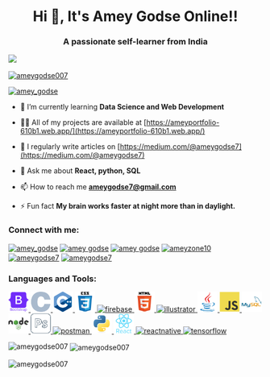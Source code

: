 <h1 align="center">Hi 👋, It's Amey Godse Online!!</h1>
<h3 align="center">A passionate self-learner from India</h3>
<img src="(https://github-readme-stats.vercel.app/api/top-langs/ameygodse007)"/>

<p align="left"> <a href="https://github.com/ryo-ma/github-profile-trophy"><img src="https://github-profile-trophy.vercel.app/?username=ameygodse007" alt="ameygodse007" /></a> </p>

<p align="left"> <a href="https://twitter.com/amey_godse" target="blank"><img src="https://img.shields.io/twitter/follow/amey_godse?logo=twitter&style=for-the-badge" alt="amey_godse" /></a> </p>

- 🌱 I’m currently learning **Data Science and Web Development**

- 👨‍💻 All of my projects are available at [https://ameyportfolio-610b1.web.app/](https://ameyportfolio-610b1.web.app/)

- 📝 I regularly write articles on [https://medium.com/@ameygodse7](https://medium.com/@ameygodse7)

- 💬 Ask me about **React, python, SQL**

- 📫 How to reach me **ameygodse7@gmail.com**

- ⚡ Fun fact **My brain works faster at night more than in daylight.**

<h3 align="left">Connect with me:</h3>
<p align="left">
<a href="https://twitter.com/amey_godse" target="blank"><img align="center" src="https://cdn.jsdelivr.net/npm/simple-icons@3.0.1/icons/twitter.svg" alt="amey_godse" height="30" width="40" /></a>
<a href="https://www.linkedin.com/in/mrameygodse/" target="blank"><img align="center" src="https://cdn.jsdelivr.net/npm/simple-icons@3.0.1/icons/linkedin.svg" alt="amey godse" height="30" width="40" /></a>
<a href="https://kaggle.com/amey godse" target="blank"><img align="center" src="https://cdn.jsdelivr.net/npm/simple-icons@3.0.1/icons/kaggle.svg" alt="amey godse" height="30" width="40" /></a>
<a href="https://instagram.com/ameyzone10" target="blank"><img align="center" src="https://cdn.jsdelivr.net/npm/simple-icons@3.0.1/icons/instagram.svg" alt="ameyzone10" height="30" width="40" /></a>
<a href="https://medium.com/ameygodse7" target="blank"><img align="center" src="https://cdn.jsdelivr.net/npm/simple-icons@3.0.1/icons/medium.svg" alt="ameygodse7" height="30" width="40" /></a>
<a href="https://www.leetcode.com/ameygodse7" target="blank"><img align="center" src="https://cdn.jsdelivr.net/npm/simple-icons@3.0.1/icons/leetcode.svg" alt="ameygodse7" height="30" width="40" /></a>
</p>

<h3 align="left">Languages and Tools:</h3>
<p align="left"> <a href="https://getbootstrap.com" target="_blank"> <img src="https://raw.githubusercontent.com/devicons/devicon/master/icons/bootstrap/bootstrap-plain-wordmark.svg" alt="bootstrap" width="40" height="40"/> </a> <a href="https://www.cprogramming.com/" target="_blank"> <img src="https://raw.githubusercontent.com/devicons/devicon/master/icons/c/c-original.svg" alt="c" width="40" height="40"/> </a> <a href="https://www.w3schools.com/cpp/" target="_blank"> <img src="https://raw.githubusercontent.com/devicons/devicon/master/icons/cplusplus/cplusplus-original.svg" alt="cplusplus" width="40" height="40"/> </a> <a href="https://www.w3schools.com/css/" target="_blank"> <img src="https://raw.githubusercontent.com/devicons/devicon/master/icons/css3/css3-original-wordmark.svg" alt="css3" width="40" height="40"/> </a> <a href="https://firebase.google.com/" target="_blank"> <img src="https://www.vectorlogo.zone/logos/firebase/firebase-icon.svg" alt="firebase" width="40" height="40"/> </a> <a href="https://www.w3.org/html/" target="_blank"> <img src="https://raw.githubusercontent.com/devicons/devicon/master/icons/html5/html5-original-wordmark.svg" alt="html5" width="40" height="40"/> </a> <a href="https://www.adobe.com/in/products/illustrator.html" target="_blank"> <img src="https://www.vectorlogo.zone/logos/adobe_illustrator/adobe_illustrator-icon.svg" alt="illustrator" width="40" height="40"/> </a> <a href="https://www.java.com" target="_blank"> <img src="https://raw.githubusercontent.com/devicons/devicon/master/icons/java/java-original.svg" alt="java" width="40" height="40"/> </a> <a href="https://developer.mozilla.org/en-US/docs/Web/JavaScript" target="_blank"> <img src="https://raw.githubusercontent.com/devicons/devicon/master/icons/javascript/javascript-original.svg" alt="javascript" width="40" height="40"/> </a> <a href="https://www.mysql.com/" target="_blank"> <img src="https://raw.githubusercontent.com/devicons/devicon/master/icons/mysql/mysql-original-wordmark.svg" alt="mysql" width="40" height="40"/> </a> <a href="https://nodejs.org" target="_blank"> <img src="https://raw.githubusercontent.com/devicons/devicon/master/icons/nodejs/nodejs-original-wordmark.svg" alt="nodejs" width="40" height="40"/> </a> <a href="https://www.photoshop.com/en" target="_blank"> <img src="https://raw.githubusercontent.com/devicons/devicon/master/icons/photoshop/photoshop-line.svg" alt="photoshop" width="40" height="40"/> </a> <a href="https://postman.com" target="_blank"> <img src="https://www.vectorlogo.zone/logos/getpostman/getpostman-icon.svg" alt="postman" width="40" height="40"/> </a> <a href="https://www.python.org" target="_blank"> <img src="https://raw.githubusercontent.com/devicons/devicon/master/icons/python/python-original.svg" alt="python" width="40" height="40"/> </a> <a href="https://reactjs.org/" target="_blank"> <img src="https://raw.githubusercontent.com/devicons/devicon/master/icons/react/react-original-wordmark.svg" alt="react" width="40" height="40"/> </a> <a href="https://reactnative.dev/" target="_blank"> <img src="https://reactnative.dev/img/header_logo.svg" alt="reactnative" width="40" height="40"/> </a> <a href="https://www.tensorflow.org" target="_blank"> <img src="https://www.vectorlogo.zone/logos/tensorflow/tensorflow-icon.svg" alt="tensorflow" width="40" height="40"/> </a> </p>

<p><img align="left" src="https://github-readme-stats.vercel.app/api/top-langs?username=ameygodse007&show_icons=true&locale=en&layout=compact" alt="ameygodse007" /></p>

<p>&nbsp;<img align="center" src="https://github-readme-stats.vercel.app/api?username=ameygodse007&show_icons=true&locale=en" alt="ameygodse007" /></p>

<p><img align="center" src="https://github-readme-streak-stats.herokuapp.com/?user=ameygodse007&" alt="ameygodse007" /></p>
